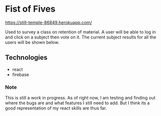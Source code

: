 # Fist of Fives

https://still-temple-86849.herokuapp.com/

Used to survey a class on retention of material.  A user will be able to log in and click on a subject then vote on it.  The current subject results for all the users will be shown below.

##  Technologies

  - react
  - firebase

### Note

This is still a work in progress.  As of right now, I am testing and finding out where the bugs are and what features I still need to add.  But I think its a good representation of my react skills are thus far.
